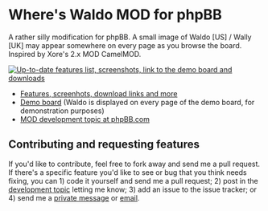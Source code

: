 Where's Waldo MOD for phpBB
===========================

A rather silly modification for phpBB. A small image of Waldo [US] / Wally [UK] may appear somewhere on every page as you browse the board. Inspired by Xore's 2.x MOD CamelMOD.

[![Up-to-date features list, screenshots, link to the demo board and downloads](http://dellsystem.me/img/mod-information.png)](http://dellsystem.me/phpbb-waldo)

*	[Features, screenhots, download links and more](http://dellsystem.me/phpbb-waldo)
*	[Demo board](http://phpbb.dellsystem.me/waldo/) (Waldo is displayed on every page of the demo board, for demonstration purposes)
*	[MOD development topic at phpBB.com](http://www.phpbb.com/community/viewtopic.php?f=70&t=2092309)

Contributing and requesting features
------------------------------------

If you'd like to contribute, feel free to fork away and send me a pull request. If there's a specific feature you'd like to see or bug that you think needs fixing, you can 1) code it yourself and send me a pull request; 2) post in the [development topic](http://www.phpbb.com/community/viewtopic.php?f=70&t=2092309) letting me know; 3) add an issue to the issue tracker; or 4) send me a [private message](http://www.phpbb.com/community/ucp.php?i=pm&mode=compose&u=178433) or [email](mailto:dellsystem@phpbb.com).
